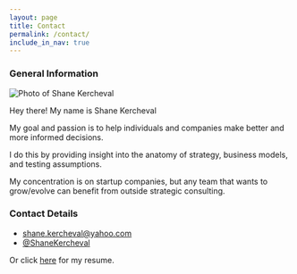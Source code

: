 ```yaml
---
layout: page
title: Contact
permalink: /contact/
include_in_nav: true
---
```

<section id="primary-contact"> <!-- sections break up a page into logical groupings of information -->
  <h3>General Information</h3>
  <img src="../img/Shane%20Kercheval%20-%20Glasses%20-%20Round.png" alt="Photo of Shane Kercheval" class="profile-photo">
  <p>Hey there! My name is Shane Kercheval</p>
  <p>My goal and passion is to help individuals and companies make better and more informed decisions.</p>
  <p>I do this by providing insight into the anatomy of strategy, business models, and testing assumptions.</p>
  <p>My concentration is on startup companies, but any team that wants to grow/evolve can benefit from outside strategic consulting.</p>
</section>
<section id="secondary-contact">
  <h3>Contact Details</h3>
  <ul class="contact-info">
  <!--<li class="phone"><a href="tel:646.543.9259">646.543.9259</a></li>-->
  <li class="mail"><a href="mailto:shane.kercheval@yahoo.com">shane.kercheval@yahoo.com</a></li>
  <li class="twitter">
  <a href="http://twitter.com/intent/tweet?screen_name=shanekercheval"
  target="_blank">@ShaneKercheval</a>
  </li>
  </ul>
  <p>Or click <a href="https://www.dropbox.com/s/3t6jofbr9babvek/Resume%20-%20Shane%20Kercheval.pdf?dl=0" target="_blank">here</a> for my resume.</p>
</section>
